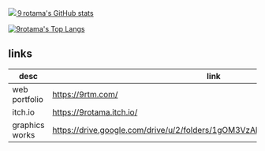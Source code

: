 [![９rotama's GitHub stats](https://github-readme-stats.vercel.app/api?username=9rotama&theme=dracula)](https://github.com/9rotama/github-readme-stats)

[![9rotama's Top Langs](https://github-readme-stats.vercel.app/api/top-langs/?username=9rotama&theme=dracula&layout=compact)](https://github.com/9rotama/github-readme-stats)

## links
| desc | link |
|--|--|
| web portfolio | https://9rtm.com/ |
| itch.io | https://9rotama.itch.io/ |
| graphics works | https://drive.google.com/drive/u/2/folders/1gOM3VzAkHeZK05HKfPlGGLTR5jneGcgQ |
